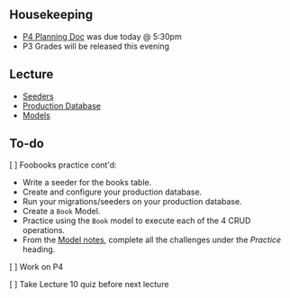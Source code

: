 ## Housekeeping
+ [P4 Planning Doc](/Projects/P4_Planning_Doc) was due today @ 5:30pm
+ P3 Grades will be released this evening


## Lecture
+ [Seeders](https://github.com/susanBuck/dwa15-fall2016-notes/blob/master/03_Laravel/22_Seeders.md)
+ [Production Database](https://github.com/susanBuck/dwa15-fall2016-notes/blob/master/03_Laravel/23_Production_Database_Setup.md)
+ [Models](https://github.com/susanBuck/dwa15-fall2016-notes/blob/master/03_Laravel/24_Models.md)




## To-do
[ ] Foobooks practice cont'd:

+ Write a seeder for the books table.
+ Create and configure your production database.
+ Run your migrations/seeders on your production database.
+ Create a `Book` Model.
+ Practice using the `Book` model to execute each of the 4 CRUD operations.
+ From the [Model notes](https://github.com/susanBuck/dwa15-fall2016-notes/blob/master/03_Laravel/24_Models.md), complete all the challenges under the *Practice* heading.

[ ] Work on P4

[ ] Take Lecture 10 quiz before next lecture
